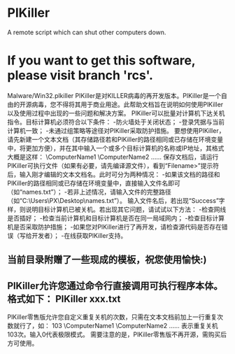 # PlKiller
A remote script which can shut other computers down.
# If you want to get this software, please visit branch 'rcs'.
Malware/Win32.plkiller
PlKiller是对KILLER病毒的再开发版本。PlKiller是一个自由的开源病毒，您不得将其用于商业用途。此帮助文档旨在说明如何使用PlKiller以及使用过程中出现的一些问题和解决方案。
PlKiller可以批量对计算机下达关机指令。目标计算机必须符合以下条件：
	-防火墙处于关闭状态；
	-登录凭据与当前计算机一致；
	-未通过组策略等途径对PlKiller采取防护措施。
要想使用PlKiller，请先新建一个文本文档（其存储路径若和PlKiller的路径相同或已存储在环境变量中，将更加方便），并在其中输入一个或多个目标计算机的名称或IP地址，其格式大概是这样：
	\\ComputerName1
	\\ComputerName2
	……
保存文档后，请运行PlKiller可执行文件（如果有必要，请先编译源文件），看到“Filename>”提示符后，输入刚才编辑的文本文档名。此时可分为两种情况：
	-如果该文档的路径和PlKiller的路径相同或已存储在环境变量中，直接输入文件名即可（如“names.txt”）；
	-若非上述情况，请输入文件的完整路径（如“C:\Users\PX\Desktop\names.txt”）。
输入文件名后，若出现“Success”字样，则说明目标计算机已被关机。若出现其它问题，请试试以下方法：
	-检查网线是否插好；
	-检查当前计算机和目标计算机是否在同一局域网内；
	-检查目标计算机是否采取防护措施；
	-如果您对PlKiller进行了再开发，请检查源代码是否存在错误（写给开发者）；
	-在线获取PlKiller支持。

当前目录附赠了一些现成的模板，祝您使用愉快:)
-----------------------------------------------
PlKiller允许您通过命令行直接调用可执行程序本体。格式如下：
	PlKiller xxx.txt
-----------------------------------------------
PlKiller零售版允许您自定义重复关机的次数，只需在文本文档前加上一行重复次数就行了，如：
	103
	\\ComputerName1
	\\ComputerName2
	……
表示重复关机103次。输入0代表极限模式。
需要注意的是，PlKiller零售版不再开源，需购买后方可使用。
